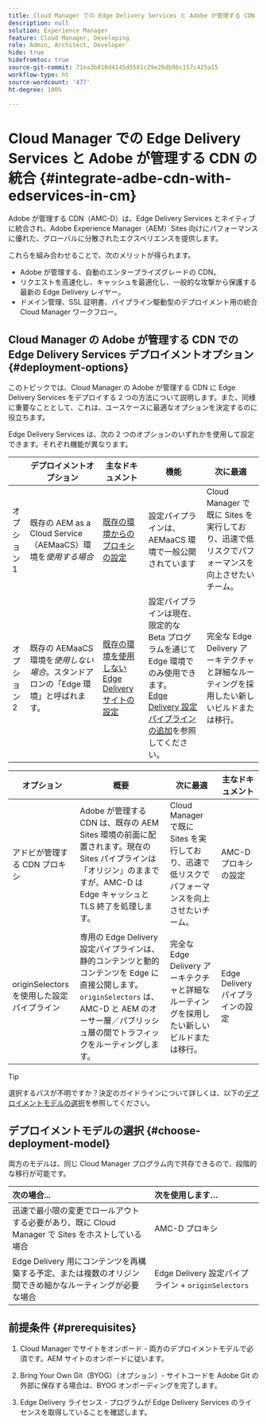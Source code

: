 ```yaml
---
title: Cloud Manager での Edge Delivery Services と Adobe が管理する CDN の統合
description: null
solution: Experience Manager
feature: Cloud Manager, Developing
role: Admin, Architect, Developer
hide: true
hidefromtoc: true
source-git-commit: 71ea3b810d4145d5581c29e26db9bc157c425a15
workflow-type: ht
source-wordcount: '477'
ht-degree: 100%

---
```



# Cloud Manager での Edge Delivery Services と Adobe が管理する CDN の統合 {#integrate-adbe-cdn-with-edservices-in-cm}

Adobe が管理する CDN（AMC-D）は、Edge Delivery Services とネイティブに統合され、Adobe Experience Manager（AEM）Sites 向けにパフォーマンスに優れた、グローバルに分散されたエクスペリエンスを提供します。

これらを組み合わせることで、次のメリットが得られます。

* Adobe が管理する、自動のエンタープライズグレードの CDN。
* リクエストを高速化し、キャッシュを最適化し、一般的な攻撃から保護する最新の Edge Delivery レイヤー。
* ドメイン管理、SSL 証明書、パイプライン駆動型のデプロイメント用の統合 Cloud Manager ワークフロー。

<!--
Adobe's Edge Delivery Services (EDS) can take advantage of an Adobe managed CDN. EDS is a framework that optimizes website delivery for speed, simplicity, and scalability by pushing content closer to the user through edge nodes. It is not a replacement for a CDN, but rather a way to enhance content delivery, especially when you use the Adobe managed CDN. It offers you the following benefits:

* Adobe-Managed CDN: EDS can use an Adobe-managed CDN, offering features like self-service CDN management and automatic certificate renewal. 
* EDS and AEM: EDS is a feature of AEM as a Cloud Service and works alongside the AEM authoring environment. 
* Performance enhancement: EDS, in conjunction with an Adobe Managed CDN, improves website performance by caching content at edge locations closer to users, reducing latency. 
* Flexibility: EDS provides flexibility in content delivery, allowing your organization to choose between the Adobe-managed CDN or their own CDN setup, based on their needs and existing infrastructure. 
Self-Service CDN Management:
Adobe-managed CDN within EDS enables self-service configuration and management tasks like SSL certificate setup. 
 
Use Cases:
EDS with CDN integration is beneficial for various scenarios, including e-commerce storefronts and websites requiring high performance and scalability. -->

## Cloud Manager の Adobe が管理する CDN での Edge Delivery Services デプロイメントオプション {#deployment-options}

このトピックでは、Cloud Manager の Adobe が管理する CDN に Edge Delivery Services をデプロイする 2 つの方法について説明します。また、同様に重要なこととして、これは、ユースケースに最適なオプションを決定するのに役立ちます。

Edge Delivery Services は、次の 2 つのオプションのいずれかを使用して設定できます。それぞれ機能が異なります。

|  | デプロイメントオプション | 主なドキュメント | 機能 | 次に最適 |
| --- | --- | --- | --- | --- |
| オプション 1 | 既存の AEM as a Cloud Service（AEMaaCS）環境を&#x200B;*使用する場合* | [既存の環境からのプロキシの設定](https://www.aem.live/docs/byo-cdn-adobe-managed#option-1-setup-a-proxy-from-an-existing-environment) | 設定パイプラインは、AEMaaCS 環境で一般公開されています | Cloud Manager で既に Sites を実行しており、迅速で低リスクでパフォーマンスを向上させたいチーム。 |
| オプション 2 | 既存の AEMaaCS 環境を&#x200B;*使用しない場合*。スタンドアロンの「Edge 環境」と呼ばれます。 | [既存の環境を使用しない Edge Delivery サイトの設定](https://www.aem.live/docs/byo-cdn-adobe-managed#option-2-setup-an-edge-delivery-site-without-an-existing-environment) | 設定パイプラインは現在、限定的な Beta プログラムを通じて Edge 環境でのみ使用できます。<br>[Edge Delivery 設定パイプラインの追加](help/implementing/cloud-manager/release-notes/current.md##add-eds-pipeline)を参照してください。 | 完全な Edge Delivery アーキテクチャと詳細なルーティングを採用したい新しいビルドまたは移行。 |

<!-- Ultimately this URL above will need to be updated on GA -->

| オプション | 概要 | 次に最適 | 主なドキュメント |
| --- | --- | --- | --- |
| アドビが管理する CDN プロキシ | Adobe が管理する CDN は、既存の AEM Sites 環境の前面に配置されます。現在の Sites パイプラインは「オリジン」のままですが、AMC-D は Edge キャッシュと TLS 終了を処理します。 | Cloud Manager で既に Sites を実行しており、迅速で低リスクでパフォーマンスを向上させたいチーム。 | AMC-D プロキシの設定 |
| originSelectors を使用した設定パイプライン | 専用の Edge Delivery 設定パイプラインは、静的コンテンツと動的コンテンツを Edge に直接公開します。 `originSelectors` は、AMC-D と AEM のオーサー層／パブリッシュ層の間でトラフィックをルーティングします。 | 完全な Edge Delivery アーキテクチャと詳細なルーティングを採用したい新しいビルドまたは移行。 | Edge Delivery パイプラインの設定 |

>[!TIP]
>
>選択するパスが不明ですか？決定のガイドラインについて詳しくは、以下の[デプロイメントモデルの選択](#choose-deployment-model)を参照してください。

## デプロイメントモデルの選択 {#choose-deployment-model}

両方のモデルは、同じ Cloud Manager プログラム内で共存できるので、段階的な移行が可能です。

| 次の場合... | 次を使用します… |
| :--- | :--- |
| 迅速で最小限の変更でロールアウトする必要があり、既に Cloud Manager で Sites をホストしている場合 | AMC-D プロキシ |
| Edge Delivery 用にコンテンツを再構築する予定、または複数のオリジン間できめ細かなルーティングが必要な場合 | Edge Delivery 設定パイプライン + `originSelectors` |

## 前提条件 {#prerequisites}

1. Cloud Manager でサイトをオンボード - 両方のデプロイメントモデルで必須です。AEM サイトのオンボードに従います。

2. Bring Your Own Git（BYOG）（オプション）- サイトコードを Adobe Git の外部に保存する場合は、BYOG オンボーディングを完了します。

3. Edge Delivery ライセンス - プログラムが Edge Delivery Services のライセンスを取得していることを確認します。


